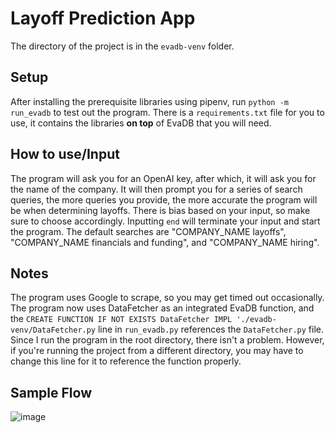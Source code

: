 # Layoff Prediction App

The directory of the project is in the `evadb-venv` folder.

## Setup
After installing the prerequisite libraries using pipenv, run `python -m run_evadb` to test out the program. There is a `requirements.txt` file for you to use, it contains the libraries **on top** of EvaDB that you will need.

## How to use/Input
The program will ask you for an OpenAI key, after which, it will ask you for the name of the company. It will then prompt you for a series of search queries, the more queries you provide, the more accurate the program will be when determining layoffs. There is bias based on your input, so make sure to choose accordingly. Inputting `end` will terminate your input and start the program. The default searches are "COMPANY_NAME layoffs", "COMPANY_NAME financials and funding", and "COMPANY_NAME hiring".

## Notes
The program uses Google to scrape, so you may get timed out occasionally.
The program now uses DataFetcher as an integrated EvaDB function, and the `CREATE FUNCTION IF NOT EXISTS DataFetcher IMPL './evadb-venv/DataFetcher.py` line in `run_evadb.py` references the `DataFetcher.py` file. Since I run the program in the root directory, there isn't a problem. However, if you're running the project from a different directory, you may have to change this line for it to reference the function properly.

## Sample Flow
![image](https://github.com/jamesli12/layoff_prediction_app/assets/19893822/299f91ca-7ae3-4ed7-9438-f00b4303214f)

